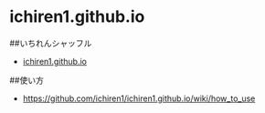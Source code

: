 ichiren1.github.io
==================
##いちれんシャッフル
* [ichiren1.github.io](http://ichiren1.github.io)  

##使い方
* https://github.com/ichiren1/ichiren1.github.io/wiki/how_to_use
